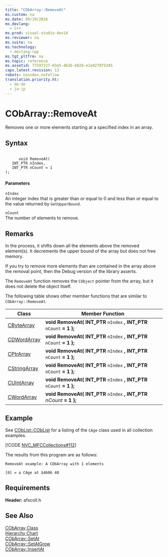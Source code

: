 ```yaml
---
title: "CObArray::RemoveAt"
ms.custom: na
ms.date: 09/19/2016
ms.devlang: 
  - C++
ms.prod: visual-studio-dev14
ms.reviewer: na
ms.suite: na
ms.technology: 
  - devlang-cpp
ms.tgt_pltfrm: na
ms.topic: reference
ms.assetid: 77597227-03e5-462b-b828-e2a9278f5345
caps.latest.revision: 13
robots: noindex,nofollow
translation.priority.ht: 
  - de-de
  - ja-jp
---
```

# CObArray::RemoveAt
Removes one or more elements starting at a specified index in an array.  
  
## Syntax  
  
```  
  
      void RemoveAt(  
   INT_PTR nIndex,  
   INT_PTR nCount = 1   
);  
```  
  
#### Parameters  
 `nIndex`  
 An integer index that is greater than or equal to 0 and less than or equal to the value returned by `GetUpperBound`.  
  
 `nCount`  
 The number of elements to remove.  
  
## Remarks  
 In the process, it shifts down all the elements above the removed element(s). It decrements the upper bound of the array but does not free memory.  
  
 If you try to remove more elements than are contained in the array above the removal point, then the Debug version of the library asserts.  
  
 The `RemoveAt` function removes the `CObject` pointer from the array, but it does not delete the object itself.  
  
 The following table shows other member functions that are similar to `CObArray::RemoveAt`.  
  
|Class|Member Function|  
|-----------|---------------------|  
|[CByteArray](../vs140/CByteArray-Class.md)|**void RemoveAt( INT_PTR**  `nIndex` **, INT_PTR**  `nCount`  **= 1 );**|  
|[CDWordArray](../vs140/CDWordArray-Class.md)|**void RemoveAt( INT_PTR**  `nIndex` **, INT_PTR**  `nCount`  **= 1 );**|  
|[CPtrArray](../vs140/CPtrArray-Class.md)|**void RemoveAt( INT_PTR**  `nIndex` **, INT_PTR**  `nCount`  **= 1 );**|  
|[CStringArray](../vs140/CStringArray-Class.md)|**void RemoveAt( INT_PTR**  `nIndex` **, INT_PTR**  `nCount`  **= 1 );**|  
|[CUIntArray](../vs140/CUIntArray-Class.md)|**void RemoveAt( INT_PTR**  `nIndex` **, INT_PTR**  `nCount`  **= 1 );**|  
|[CWordArray](../vs140/CWordArray-Class.md)|**void RemoveAt( INT_PTR** `nIndex` **, INT_PTR**  *nCount*  **= 1 );**|  
  
## Example  
 See [CObList::CObList](../vs140/CObList--CObList.md) for a listing of the `CAge` class used in all collection examples.  
  
 [!CODE [NVC_MFCCollections#112](../CodeSnippet/VS_Snippets_Cpp/NVC_MFCCollections#112)]  
  
 The results from this program are as follows:  
  
 `RemoveAt example: A CObArray with 1 elements`  
  
 `[0] = a CAge at $4606 40`  
  
## Requirements  
 **Header:** afxcoll.h  
  
## See Also  
 [CObArray Class](../vs140/CObArray-Class.md)   
 [Hierarchy Chart](../vs140/Hierarchy-Chart.md)   
 [CObArray::SetAt](../vs140/CObArray--SetAt.md)   
 [CObArray::SetAtGrow](../vs140/CObArray--SetAtGrow.md)   
 [CObArray::InsertAt](../vs140/CObArray--InsertAt.md)
